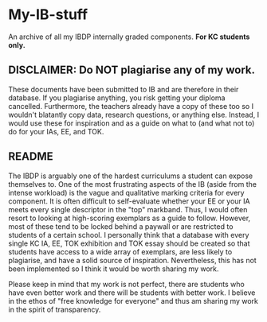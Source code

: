 # My-IB-stuff
An archive of all my IBDP internally graded components. **For KC students only.**

## DISCLAIMER: Do **NOT** plagiarise any of my work. 

These documents have been submitted to IB and are therefore in their database. If you plagiarise anything, you risk getting your diploma cancelled. Furthermore, the teachers already have a copy of these too so I wouldn't blatantly copy data, research questions, or anything else. Instead, I would use these for inspiration and as a guide on what to (and what not to) do for your IAs, EE, and TOK.

## README
The IBDP is arguably one of the hardest curriculums a student can expose themselves to. One of the most frustrating aspects of the IB (aside from the intense workload) is the vague and qualitative marking criteria for every component. It is often difficult to self-evaluate whether your EE or your IA meets every single descriptor in the "top" markband. Thus, I would often resort to looking at high-scoring exemplars as a guide to follow. However, most of these tend to be locked behind a paywall or are restricted to students of a certain school. I personally think that a database with every single KC IA, EE, TOK exhibition and TOK essay should be created so that students have access to a wide array of exemplars, are less likely to plagiarise, and have a solid source of inspiration. Nevertheless, this has not been implemented so I think it would be worth sharing my work.

Please keep in mind that my work is not perfect, there are students who have even better work and there will be students with better work. I believe in the ethos of "free knowledge for everyone" and thus am sharing my work in the spirit of transparency.
